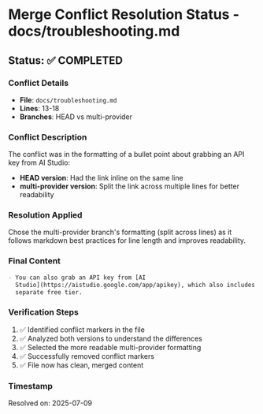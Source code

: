 # Merge Conflict Resolution Status - docs/troubleshooting.md

## Status: ✅ COMPLETED

### Conflict Details

- **File**: `docs/troubleshooting.md`
- **Lines**: 13-18
- **Branches**: HEAD vs multi-provider

### Conflict Description

The conflict was in the formatting of a bullet point about grabbing an API key from AI Studio:

- **HEAD version**: Had the link inline on the same line
- **multi-provider version**: Split the link across multiple lines for better readability

### Resolution Applied

Chose the multi-provider branch's formatting (split across lines) as it follows markdown best practices for line length and improves readability.

### Final Content

```markdown
- You can also grab an API key from [AI
  Studio](https://aistudio.google.com/app/apikey), which also includes a
  separate free tier.
```

### Verification Steps

1. ✅ Identified conflict markers in the file
2. ✅ Analyzed both versions to understand the differences
3. ✅ Selected the more readable multi-provider formatting
4. ✅ Successfully removed conflict markers
5. ✅ File now has clean, merged content

### Timestamp

Resolved on: 2025-07-09
